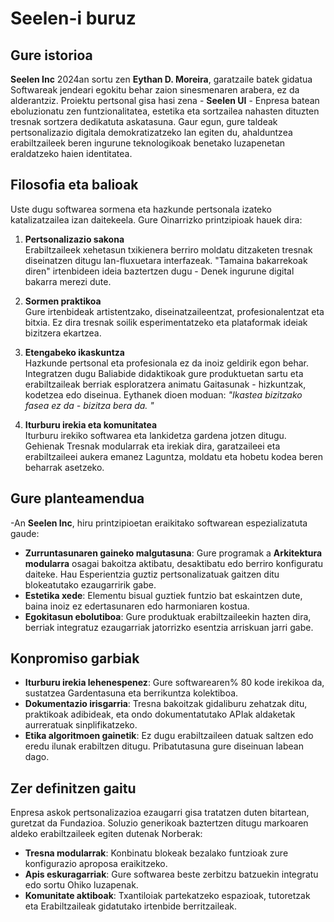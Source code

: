 # Seelen-i buruz

## Gure istorioa

**Seelen Inc** 2024an sortu zen **Eythan D. Moreira**, garatzaile batek gidatua
 Softwareak jendeari egokitu behar zaion sinesmenaren arabera, ez da alderantziz.
 Proiektu pertsonal gisa hasi zena - **Seelen UI** - Enpresa batean eboluzionatu zen
 funtzionalitatea, estetika eta sortzailea nahasten dituzten tresnak sortzera dedikatuta
 askatasuna. Gaur egun, gure taldeak pertsonalizazio digitala demokratizatzeko lan egiten du, ahalduntzea
 erabiltzaileek beren ingurune teknologikoak benetako luzapenetan eraldatzeko
 haien identitatea.

## Filosofia eta balioak

Uste dugu softwarea sormena eta hazkunde pertsonala izateko katalizatzailea izan daitekeela. Gure
 Oinarrizko printzipioak hauek dira:

1.  **Pertsonalizazio sakona**\
    Erabiltzaileek xehetasun txikienera berriro moldatu ditzaketen tresnak diseinatzen ditugu
     lan-fluxuetara interfazeak. "Tamaina bakarrekoak diren" irtenbideen ideia baztertzen dugu
     \- Denek ingurune digital bakarra merezi dute.

2.  **Sormen praktikoa**\
    Gure irtenbideak artistentzako, diseinatzaileentzat, profesionalentzat eta
     bitxia. Ez dira tresnak soilik esperimentatzeko eta plataformak
     ideiak bizitzera ekartzea.

3.  **Etengabeko ikaskuntza**\
    Hazkunde pertsonal eta profesionala ez da inoiz geldirik egon behar. Integratzen dugu
     Baliabide didaktikoak gure produktuetan sartu eta erabiltzaileak berriak esploratzera animatu
     Gaitasunak - hizkuntzak, kodetzea edo diseinua. Eythanek dioen moduan: *"Ikastea
     bizitzako fasea ez da - bizitza bera da. "*

4.  **Iturburu irekia eta komunitatea**\
    Iturburu irekiko softwarea eta lankidetza gardena jotzen ditugu. Gehienak
     Tresnak modularrak eta irekiak dira, garatzaileei eta erabiltzaileei aukera emanez
     Laguntza, moldatu eta hobetu kodea beren beharrak asetzeko.

## Gure planteamendua

-An **Seelen Inc**, hiru printzipioetan eraikitako softwarean espezializatuta gaude:

*   **Zurruntasunaren gaineko malgutasuna**: Gure programak a **Arkitektura modularra**
    osagai bakoitza aktibatu, desaktibatu edo berriro konfiguratu daiteke. Hau
     Esperientzia guztiz pertsonalizatuak gaitzen ditu blokeatutako ezaugarririk gabe.
*   **Estetika xede**: Elementu bisual guztiek funtzio bat eskaintzen dute, baina inoiz ez
     edertasunaren edo harmoniaren kostua.
*   **Egokitasun ebolutiboa**: Gure produktuak erabiltzaileekin hazten dira, berriak integratuz
     ezaugarriak jatorrizko esentzia arriskuan jarri gabe.

## Konpromiso garbiak

*   **Iturburu irekia lehenespenez**: Gure softwarearen% 80 kode irekikoa da, sustatzea
     Gardentasuna eta berrikuntza kolektiboa.
*   **Dokumentazio irisgarria**: Tresna bakoitzak gidaliburu zehatzak ditu, praktikoak
     adibideak, eta ondo dokumentatutako APIak aldaketak aurreratuak sinplifikatzeko.
*   **Etika algoritmoen gainetik**: Ez dugu erabiltzaileen datuak saltzen edo eredu ilunak erabiltzen ditugu.
     Pribatutasuna gure diseinuan labean dago.

## Zer definitzen gaitu

Enpresa askok pertsonalizazioa ezaugarri gisa tratatzen duten bitartean, guretzat da
 Fundazioa. Soluzio generikoak baztertzen ditugu markoaren aldeko erabiltzaileek egiten dutenak
 Norberak:

*   **Tresna modularrak**: Konbinatu blokeak bezalako funtzioak zure konfigurazio aproposa eraikitzeko.
*   **Apis eskuragarriak**: Gure softwarea beste zerbitzu batzuekin integratu edo sortu
     Ohiko luzapenak.
*   **Komunitate aktiboak**: Txantiloiak partekatzeko espazioak, tutoretzak eta
     Erabiltzaileak gidatutako irtenbide berritzaileak.
